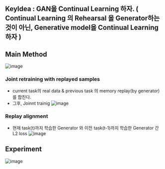 ## KeyIdea : GAN을 Continual Learning 하자. ( Continual Learning 의 Rehearsal 을 Generator하는 것이 아닌, Generative model을 Continual Learning 하자 )

## Main Method
![image](https://user-images.githubusercontent.com/98244339/168967929-1450d7d0-581a-45db-815b-126cfa305852.png)

### Joint retraining with replayed samples
- current task의 real data & previous task 의 memory replay(by generator) 를 합친다.
- 그후, Joinnt trainig 
![image](https://user-images.githubusercontent.com/98244339/168967897-86e617c7-59bc-4687-9ef8-17b6493b8618.png)

### Replay alignment
- 현재 task(t)까지 학습한 Generator 와 이전 task(t-1)까지 학습한 Generator 간 L2 loss 
![image](https://user-images.githubusercontent.com/98244339/168968369-d2525e70-c836-4ae7-b63e-0dbabd58f2f6.png)


## Experiment
![image](https://user-images.githubusercontent.com/98244339/168968437-11ec8880-9a3b-4e9e-8a21-276ab773f654.png)

